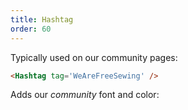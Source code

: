 ```yaml
---
title: Hashtag
order: 60
---
```


Typically used on our community pages:

```md
<Hashtag tag='WeAreFreeSewing' />
```

Adds our _community_ font and color:

<Hashtag tag='WeAreFreeSewing' />


